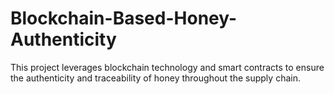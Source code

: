 # Blockchain-Based-Honey-Authenticity
This project leverages blockchain technology and smart contracts to ensure the authenticity and traceability of honey throughout the supply chain. 
